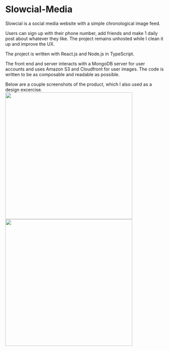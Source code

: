 # Slowcial-Media

Slowcial is a social media website with a simple chronological image feed.

Users can sign up with their phone number, add friends and make 1 daily post about whatever they like. The project remains unhosted while I clean it up and improve the UX.

The project is written with React.js and Node.js in TypeScript.

The front end and server interacts with a MongoDB server for user accounts and uses Amazon S3 and Cloudfront for user images. The code is written to be as composable and readable as possible.

Below are a couple screenshots of the product, which I also used as a design excercise.
<img src="https://i.imgur.com/mTOzs6q.png" width="400" ></img>
<img src="https://i.imgur.com/mOiGY9c.png" width="400" ></img>
